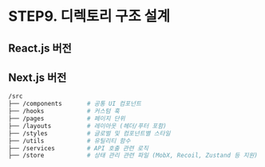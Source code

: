 # STEP9. 디렉토리 구조 설계

## React.js 버전

## Next.js 버전

```zsh
/src
├── /components       # 공통 UI 컴포넌트
├── /hooks            # 커스텀 훅
├── /pages            # 페이지 단위
├── /layouts          # 레이아웃 (헤더/푸터 포함)
├── /styles           # 글로벌 및 컴포넌트별 스타일
├── /utils            # 유틸리티 함수
├── /services         # API 호출 관련 로직
├── /store            # 상태 관리 관련 파일 (MobX, Recoil, Zustand 등 지원)
```
